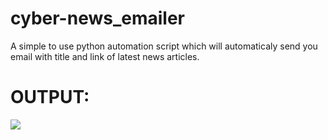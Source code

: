 # cyber-news_emailer

A simple to use python automation script which will automaticaly send you email with title and link of latest news articles.

# OUTPUT:

![](https://ibb.co/Wy9zZkD)
